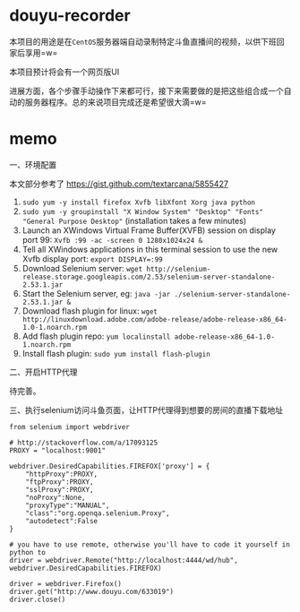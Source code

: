 # douyu-recorder

本项目的用途是在`CentOS`服务器端自动录制特定斗鱼直播间的视频，以供下班回家后享用=w=

本项目预计将会有一个网页版UI

进展方面，各个步骤手动操作下来都可行，接下来需要做的是把这些组合成一个自动的服务器程序。总的来说项目完成还是希望很大滴=w=


# memo

一、环境配置

本文部分参考了 https://gist.github.com/textarcana/5855427

1. `sudo yum -y install firefox Xvfb libXfont Xorg java python`
2. `sudo yum -y groupinstall "X Window System" "Desktop" "Fonts" "General Purpose Desktop"` (installation takes a few minutes)
3. Launch an XWindows Virtual Frame Buffer(XVFB) session on display port 99: `Xvfb :99 -ac -screen 0 1280x1024x24 &`
4. Tell all XWindows applications in this terminal session to use the new Xvfb display port: `export DISPLAY=:99`
5. Download Selenium server: `wget http://selenium-release.storage.googleapis.com/2.53/selenium-server-standalone-2.53.1.jar`
6. Start the Selenium server, eg: `java -jar ./selenium-server-standalone-2.53.1.jar &`
7. Download flash plugin for linux: `wget http://linuxdownload.adobe.com/adobe-release/adobe-release-x86_64-1.0-1.noarch.rpm`
8. Add flash plugin repo: `yum localinstall adobe-release-x86_64-1.0-1.noarch.rpm`
9. Install flash plugin: `sudo yum install flash-plugin`

二、开启HTTP代理

待完善。

三、执行selenium访问斗鱼页面，让HTTP代理得到想要的房间的直播下载地址
```
from selenium import webdriver

# http://stackoverflow.com/a/17093125
PROXY = "localhost:9001"

webdriver.DesiredCapabilities.FIREFOX['proxy'] = {
    "httpProxy":PROXY,
    "ftpProxy":PROXY,
    "sslProxy":PROXY,
    "noProxy":None,
    "proxyType":"MANUAL",
    "class":"org.openqa.selenium.Proxy",
    "autodetect":False
}

# you have to use remote, otherwise you'll have to code it yourself in python to 
driver = webdriver.Remote("http://localhost:4444/wd/hub", webdriver.DesiredCapabilities.FIREFOX)

driver = webdriver.Firefox()
driver.get("http://www.douyu.com/633019")
driver.close()

```
